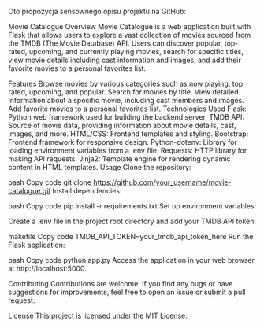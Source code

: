
Oto propozycja sensownego opisu projektu na GitHub:

Movie Catalogue
Overview
Movie Catalogue is a web application built with Flask that allows users to explore a vast collection of movies sourced from the TMDB (The Movie Database) API. Users can discover popular, top-rated, upcoming, and currently playing movies, search for specific titles, view movie details including cast information and images, and add their favorite movies to a personal favorites list.

Features
Browse movies by various categories such as now playing, top rated, upcoming, and popular.
Search for movies by title.
View detailed information about a specific movie, including cast members and images.
Add favorite movies to a personal favorites list.
Technologies Used
Flask: Python web framework used for building the backend server.
TMDB API: Source of movie data, providing information about movie details, cast, images, and more.
HTML/CSS: Frontend templates and styling.
Bootstrap: Frontend framework for responsive design.
Python-dotenv: Library for loading environment variables from a .env file.
Requests: HTTP library for making API requests.
Jinja2: Template engine for rendering dynamic content in HTML templates.
Usage
Clone the repository:

bash
Copy code
git clone https://github.com/your_username/movie-catalogue.git
Install dependencies:

bash
Copy code
pip install -r requirements.txt
Set up environment variables:

Create a .env file in the project root directory and add your TMDB API token:

makefile
Copy code
TMDB_API_TOKEN=your_tmdb_api_token_here
Run the Flask application:

bash
Copy code
python app.py
Access the application in your web browser at http://localhost:5000.

Contributing
Contributions are welcome! If you find any bugs or have suggestions for improvements, feel free to open an issue or submit a pull request.

License
This project is licensed under the MIT License.

